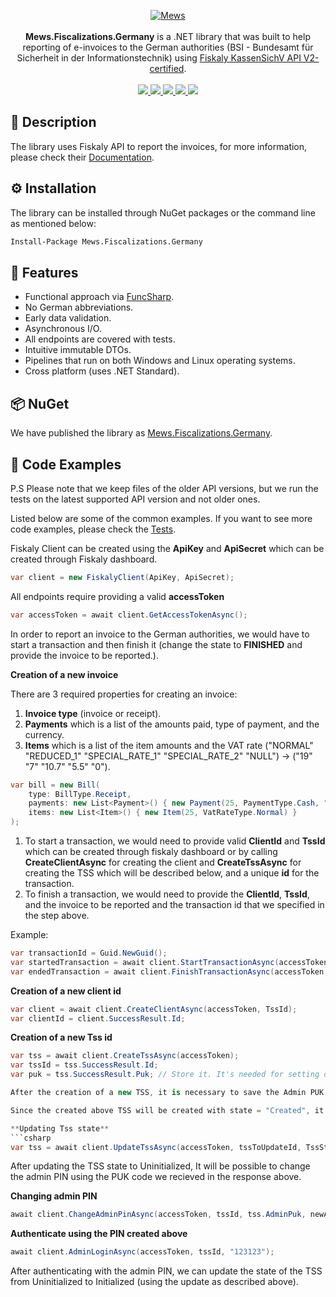<p align="center">
    <a href="https://mews.com">
        <img alt="Mews" src="https://user-images.githubusercontent.com/51375082/120493257-16938780-c3bb-11eb-8cb5-0b56fd08240d.png">
    </a>
    <br><br>
    <b>Mews.Fiscalizations.Germany</b> is a .NET library that was built to help reporting of e-invoices to the German authorities (BSI - Bundesamt für Sicherheit in der Informationstechnik) using <a href="https://developer.fiskaly.com/api/kassensichv/v2/">Fiskaly KassenSichV API V2-certified</a>.
    <br><br>
    <a href="https://www.nuget.org/packages/Mews.Fiscalizations.Germany/">
        <img src="https://img.shields.io/nuget/v/Mews.Fiscalizations.Germany">
    </a>
    <a href="https://github.com/MewsSystems/fiscalizations/blob/master/LICENSE">
        <img src="https://img.shields.io/github/license/MewsSystems/fiscalizations">
    </a>
    <a href="https://github.com/MewsSystems/fiscalizations/actions/workflows/build-and-test-germany-windows.yml">
        <img src="https://img.shields.io/github/workflow/status/MewsSystems/fiscalizations/Build%20and%20test%20-%20Germany%20(Windows)/master?label=windows%20build">
    </a>
    <a href="https://github.com/MewsSystems/fiscalizations/actions/workflows/build-and-test-germany-linux.yml">
        <img src="https://img.shields.io/github/workflow/status/MewsSystems/fiscalizations/Build%20and%20test%20-%20Germany%20(Linux)/master?label=linux%20build">
    </a>
    <a href="https://developer.fiskaly.com/api/kassensichv/v1/">
        <img src="https://img.shields.io/badge/v2-Fiskaly-lightgrey">
    </a>
</p>


## 📃 Description

The library uses Fiskaly API to report the invoices, for more information, please check their [Documentation](https://developer.fiskaly.com/api/kassensichv/v2/).

## ⚙️ Installation

The library can be installed through NuGet packages or the command line as mentioned below:
```bash
Install-Package Mews.Fiscalizations.Germany
```

## 🎯 Features

-   Functional approach via [FuncSharp](https://github.com/siroky/FuncSharp).
-   No German abbreviations.
-   Early data validation.
-   Asynchronous I/O.
-   All endpoints are covered with tests.
-   Intuitive immutable DTOs.
-   Pipelines that run on both Windows and Linux operating systems.
-   Cross platform (uses .NET Standard).

## 📦 NuGet

We have published the library as [Mews.Fiscalizations.Germany](https://www.nuget.org/packages/Mews.Fiscalizations.Germany/).

## 👀 Code Examples

P.S Please note that we keep files of the older API versions, but we run the tests on the latest supported API version and not older ones.

Listed below are some of the common examples. If you want to see more code examples, please check the [Tests](https://github.com/MewsSystems/fiscalizations/tree/master/src/Germany/Mews.Fiscalizations.Germany.Tests).

Fiskaly Client can be created using the **ApiKey** and **ApiSecret** which can be created through Fiskaly dashboard.

```csharp
var client = new FiskalyClient(ApiKey, ApiSecret);
```

All endpoints require providing a valid **accessToken**

```csharp
var accessToken = await client.GetAccessTokenAsync();
```

In order to report an invoice to the German authorities, we would have to start a transaction and then finish it (change the state to **FINISHED** and provide the invoice to be reported.).

**Creation of a new invoice**

There are 3 required properties for creating an invoice:
1. **Invoice type** (invoice or receipt).
2. **Payments** which is a list of the amounts paid, type of payment, and the currency.
3. **Items** which is a list of the item amounts and the VAT rate ("NORMAL" "REDUCED_1" "SPECIAL_RATE_1" "SPECIAL_RATE_2" "NULL") -> ("19" "7" "10.7" "5.5" "0").

```csharp
var bill = new Bill(
    type: BillType.Receipt,
    payments: new List<Payment>() { new Payment(25, PaymentType.Cash, "EUR") },
    items: new List<Item>() { new Item(25, VatRateType.Normal) }
);
```

1. To start a transaction, we would need to provide valid **ClientId** and **TssId** which can be created through fiskaly dashboard or by calling **CreateClientAsync** for creating the client and **CreateTssAsync** for creating the TSS which will be described below, and a unique **id** for the transaction.
2. To finish a transaction, we would need to provide the **ClientId**, **TssId**, and the invoice to be reported and the transaction id that we specified in the step above.

Example:
```csharp
var transactionId = Guid.NewGuid();
var startedTransaction = await client.StartTransactionAsync(accessToken, clientId, tssId, transactionId);
var endedTransaction = await client.FinishTransactionAsync(accessToken, clientId, tssId, InvoiceToReport, transactionId);
```

**Creation of a new client id**
```csharp
var client = await client.CreateClientAsync(accessToken, TssId);
var clientId = client.SuccessResult.Id;
```

**Creation of a new Tss id**
```csharp
var tss = await client.CreateTssAsync(accessToken);
var tssId = tss.SuccessResult.Id;
var puk = tss.SuccessResult.Puk; // Store it. It's needed for setting or changing admin Pin.

After the creation of a new TSS, it is necessary to save the Admin PUK code that is returned in the response, the PUK code will be used later (for admin authentication).

Since the created above TSS will be created with state = "Created", it cannot be used yet, so we should update the state to Uninitialized.

**Updating Tss state**
```csharp
var tss = await client.UpdateTssAsync(accessToken, tssToUpdateId, TssState.Uninitialized);
```

After updating the TSS state to Uninitialized, It will be possible to change the admin PIN using the PUK code we recieved in the response above.

**Changing admin PIN**
```csharp
await client.ChangeAdminPinAsync(accessToken, tssId, tss.AdminPuk, newAdminPin: "123123");
```

**Authenticate using the PIN created above**
```csharp
await client.AdminLoginAsync(accessToken, tssId, "123123");
```

After authenticating with the admin PIN, we can update the state of the TSS from Uninitialized to Initialized (using the update as described above).
